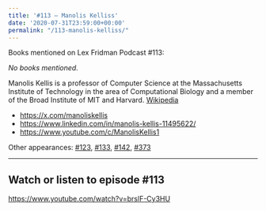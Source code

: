 ```yaml
---
title: '#113 – Manolis Kelliss'
date: '2020-07-31T23:59:00+00:00'
permalink: "/113-manolis-kelliss/"
---
```


Books mentioned on Lex Fridman Podcast #113:

*No books mentioned.*

<!--more-->

Manolis Kellis is a professor of Computer Science at the Massachusetts Institute of Technology in the area of Computational Biology and a member of the Broad Institute of MIT and Harvard. <a href="https://en.wikipedia.org/wiki/Manolis_Kellis" target="_blank">Wikipedia</a>

- <a href="https://x.com/manoliskellis" target="_blank">https://x.com/manoliskellis</a>
- <a href="https://www.linkedin.com/in/manolis-kellis-11495622/" target="_blank">https://www.linkedin.com/in/manolis-kellis-11495622/</a>
- <a href="https://www.youtube.com/c/ManolisKellis1" target="_blank">https://www.youtube.com/c/ManolisKellis1</a>

Other appearances: [\#123](/123-manolis-kellis/), [\#133](/133-manolis-kellis/), [\#142](/142-manolis-kellis/), [\#373](/373-manolis-kellis/)

- - - - - -

## Watch or listen to episode #113

<https://www.youtube.com/watch?v=brslF-Cy3HU>
